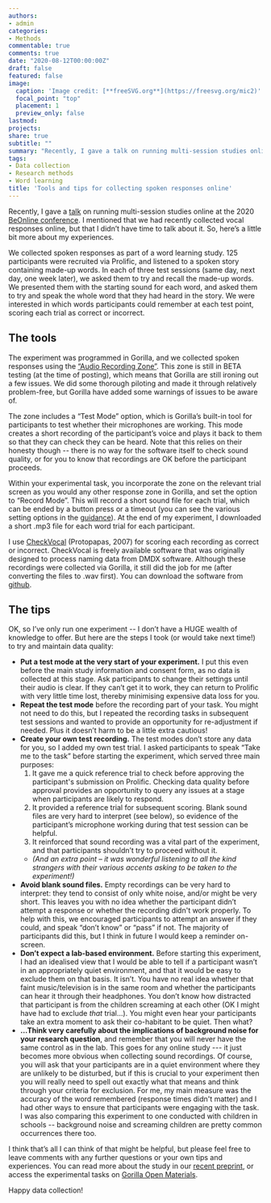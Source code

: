 ```yaml
---
authors:
- admin
categories:
- Methods
commentable: true 
comments: true
date: "2020-08-12T00:00:00Z"
draft: false
featured: false
image:
  caption: 'Image credit: [**freeSVG.org**](https://freesvg.org/mic2)'
  focal_point: "top"
  placement: 1
  preview_only: false
lastmod: 
projects: 
share: true
subtitle: ""
summary: "Recently, I gave a talk on running multi-session studies online at the 2020 BeOnline conference. I mentioned that we had recently collected vocal responses online, but I didn’t have time to talk any more about it. Here’s a little bit more about my experiences."
tags:
- Data collection
- Research methods
- Word learning
title: 'Tools and tips for collecting spoken responses online'
---
```


Recently, I gave a [talk](https://www.emma-james.co.uk/talk/06-20-beonline/) on running multi-session studies online at the 2020 [BeOnline conference](https://beonline.research.sc/2020). I mentioned that we had recently collected vocal responses online, but that I didn’t have time to talk about it. So, here’s a little bit more about my experiences.

We collected spoken responses as part of a word learning study. 125 participants were recruited via Prolific, and listened to a spoken story containing made-up words. In each of three test sessions (same day, next day, one week later), we asked them to try and recall the made-up words. We presented them with the starting sound for each word, and asked them to try and speak the whole word that they had heard in the story. We were interested in which words participants could remember at each test point, scoring each trial as correct or incorrect.


## The tools

The experiment was programmed in Gorilla, and we collected spoken responses using the [“Audio Recording Zone”](https://gorilla.sc/support/reference/task-builder-zones#audiorecordingbeta). This zone is still in BETA testing (at the time of posting), which means that Gorilla are still ironing out a few issues. We did some thorough piloting and made it through relatively problem-free, but Gorilla have added some warnings of issues to be aware of.

The zone includes a “Test Mode” option, which is Gorilla’s built-in tool for participants to test whether their microphones are working. This mode creates a short recording of the participant’s voice and plays it back to them so that they can check they can be heard. Note that this relies on their honesty though -- there is no way for the software itself to check sound quality, or for you to know that recordings are OK before the participant proceeds. 

Within your experimental task, you incorporate the zone on the relevant trial screen as you would any other response zone in Gorilla, and set the option to “Record Mode”. This will record a short sound file for each trial, which can be ended by a button press or a timeout (you can see the various setting options in the [guidance](https://gorilla.sc/support/reference/task-builder-zones#audiorecordingbeta)). At the end of my experiment, I downloaded a short .mp3 file for each word trial for each participant. 

I use [CheckVocal](https://link.springer.com/article/10.3758/BF03192979) (Protopapas, 2007) for scoring each recording as correct or incorrect. CheckVocal is freely available software that was originally designed to process naming data from DMDX software. Although these recordings were collected via Gorilla, it still did the job for me (after converting the files to .wav first). You can download the software from [github](https://github.com/0avasns/CheckVocal). 

## The tips
OK, so I’ve only run one experiment -- I don’t have a HUGE wealth of knowledge to offer. But here are the steps I took (or would take next time!) to try and maintain data quality:  

* **Put a test mode at the very start of your experiment.** I put this even before the main study information and consent form, as no data is collected at this stage.  Ask participants to change their settings until their audio is clear. If they can’t get it to work, they can return to Prolific with very little time lost, thereby minimising expensive data loss for you.
*	**Repeat the test mode** before the recording part of your task. You might not need to do this, but I repeated the recording tasks in subsequent test sessions and wanted to provide an opportunity for re-adjustment if needed. Plus it doesn’t harm to be a little extra cautious!  
* **Create your own test recording.** The test modes don’t store any data for you, so I added my own test trial. I asked participants to speak “Take me to the task” before starting the experiment, which served three main purposes:  
    1) It gave me a quick reference trial to check before approving the participant's submission on Prolific. Checking data quality before approval provides an opportunity to query any issues  at a stage when participants are likely to respond.  
    2) It provided a reference trial for subsequent scoring. Blank sound files are very hard to interpret (see below), so evidence of the participant’s microphone working during that test session can be helpful.  
    3) It reinforced that sound recording was a vital part of the experiment, and that participants shouldn’t try to proceed without it.  
    + *(And an extra point – it was wonderful listening to all the kind strangers with their various accents asking to be taken to the experiment!)*  
* **Avoid blank sound files.** Empty recordings can be very hard to interpret: they tend to consist of only white noise, and/or might be very short. This leaves you with no idea whether the participant didn’t attempt a response or whether the recording didn't work properly. To help with this, we encouraged participants to attempt an answer if they could, and speak “don’t know” or “pass” if not. The majority of participants did this, but I think in future I would keep a reminder on-screen.  
* **Don’t expect a lab-based environment.** Before starting this experiment, I had an idealised view that I would be able to tell if a participant wasn’t in an appropriately quiet environment, and that it would be easy to exclude them on that basis. It isn’t. You have no real idea whether that faint music/television is in the same room and whether the participants can hear it through their headphones. You don’t know how distracted that participant is from the children screaming at each other (OK I might have had to exclude *that* trial…). You might even hear your participants take an extra moment to ask their co-habitant to be quiet. Then what?   
*	**…Think very carefully about the implications of background noise for your research question**, and remember that you will never have the same control as in the lab. This goes for any online study --- it just becomes more obvious when collecting sound recordings. Of course, you will ask that your participants are in a quiet environment where they are unlikely to be disturbed, but if this is crucial to your experiment then you will really need to spell out exactly what that means and think through your criteria for exclusion. For me, my main measure was the accuracy of the word remembered (response times didn't matter) and I had other ways to ensure that participants were engaging with the task. I was also comparing this experiment to one conducted with children in schools -- background noise and screaming children are pretty common occurrences there too.  

I think that’s all I can think of that might be helpful, but please feel free to leave comments with any further questions or your own tips and experiences. You can read more about the study in our [recent preprint](https://psyarxiv.com/vm5ad), or access the experimental tasks on [Gorilla Open Materials](https://gorilla.sc/openmaterials/104397).  

Happy data collection! 

